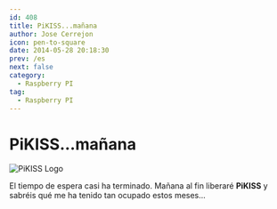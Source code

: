 ```yaml
---
id: 408
title: PiKISS...mañana
author: Jose Cerrejon
icon: pen-to-square
date: 2014-05-28 20:18:30
prev: /es
next: false
category:
  - Raspberry PI
tag:
  - Raspberry PI
---
```


# PiKISS...mañana

![PiKISS Logo](/images/pikiss_400px_nobg.png)

El tiempo de espera casi ha terminado. Mañana al fin liberaré **PiKISS** y sabréis qué me ha tenido tan ocupado estos meses...

